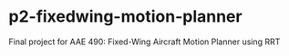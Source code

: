 # p2-fixedwing-motion-planner
Final project for AAE 490: Fixed-Wing Aircraft Motion Planner using RRT
